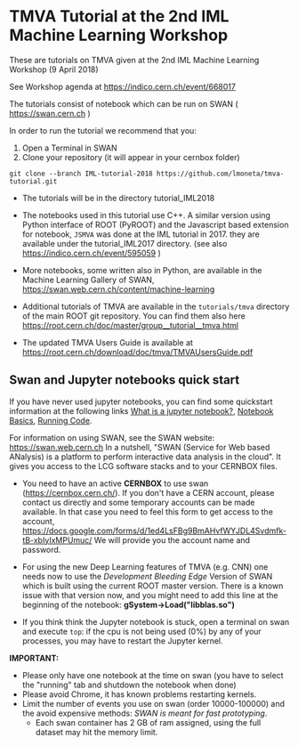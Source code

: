 # TMVA Tutorial at the 2nd IML Machine Learning Workshop 

These are tutorials on TMVA given at the 2nd  IML Machine Learning Workshop (9 April 2018)

See Workshop agenda at  https://indico.cern.ch/event/668017 


The tutorials consist of notebook which can be run on SWAN ( https://swan.cern.ch )


In order to run the tutorial we recommend that you:

1. Open a Terminal in SWAN 
2. Clone your repository (it will appear in your cernbox folder)
```
git clone --branch IML-tutorial-2018 https://github.com/lmoneta/tmva-tutorial.git
```
* The tutorials will be in the directory tutorial_IML2018

* The notebooks used in this tutorial use C++. A similar version using  Python interface of ROOT (PyROOT) and the Javascript based extension for notebook, `JSMVA` was done at the IML tutorial in 2017. they are available under the tutorial_IML2017 directory. (see also https://indico.cern.ch/event/595059 )

* More notebooks, some written also in Python, are available in the Machine Learning Gallery of SWAN, https://swan.web.cern.ch/content/machine-learning

* Additional  tutorials of TMVA are available in the `tutorials/tmva` directory of the main ROOT git repository. You can find them also here https://root.cern.ch/doc/master/group__tutorial__tmva.html

* The updated TMVA Users Guide is available at https://root.cern.ch/download/doc/tmva/TMVAUsersGuide.pdf


## Swan and Jupyter notebooks quick start ##

If you have never used jupyter notebooks, you can find some quickstart information at the following links [What is a jupyter notebook?](http://nbviewer.jupyter.org/github/jupyter/notebook/blob/master/docs/source/examples/Notebook/What%20is%20the%20Jupyter%20Notebook.ipynb), [Notebook Basics](http://nbviewer.jupyter.org/github/jupyter/notebook/blob/master/docs/source/examples/Notebook/Notebook%20Basics.ipynb),  [Running Code](http://nbviewer.jupyter.org/github/jupyter/notebook/blob/master/docs/source/examples/Notebook/Running%20Code.ipynb).

For information on using SWAN, see the SWAN website: https://swan.web.cern.ch
In a nutshell, "SWAN (Service for Web based ANalysis) is a platform to perform interactive data analysis in the cloud". It gives you access to the LCG software stacks and to your CERNBOX files. 

* You need to have an active **CERNBOX** to use swan (https://cernbox.cern.ch/). If you don't have a CERN account, please contact us directly and some temporary accounts can be made available.
In that case you need to feel this form to get access to the account, https://docs.google.com/forms/d/1ed4LsFBg9BmAHvfWYJDL4Svdmfk-tB-xbIyIxMPUmuc/
We will provide you the account name and password. 

* For using the new Deep Learning features of TMVA (e.g. CNN) one needs now to use the *Development Bleeding Edge* Version of SWAN which is built using the current ROOT master version.
There is a known issue with that version now, and you might need to add this line at the beginning of the notebook:  **gSystem->Load("libblas.so")**

* If you think think the Jupyter notebook is stuck, open a terminal on swan and execute `top`: if the cpu is not being used (0%) by any of your processes, you may have to restart the Jupyter
kernel.


**IMPORTANT:**    
* Please only have one notebook at the time on swan (you have to select the "running" tab and shutdown the notebook when done)
* Please avoid Chrome, it has known problems restarting kernels.
* Limit the number of events you use on swan (order 10000-100000) and the avoid expensive methods: *SWAN is meant for fast prototyping*. 
     * Each swan container has 2 GB of ram assigned, using the full dataset may hit the memory limit.

